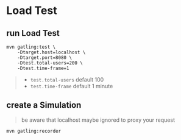 # Load Test

## run Load Test
    
    mvn gatling:test \
        -Dtarget.host=localhost \
        -Dtarget.port=8080 \
        -Dtest.total-users=200 \
        -Dtest.time-frame=1
    
> - `test.total-users` default 100
> - `test.time-frame` default 1 minute
>
## create a Simulation
> be aware that localhost maybe ignored to proxy your request

    mvn gatling:recorder
    